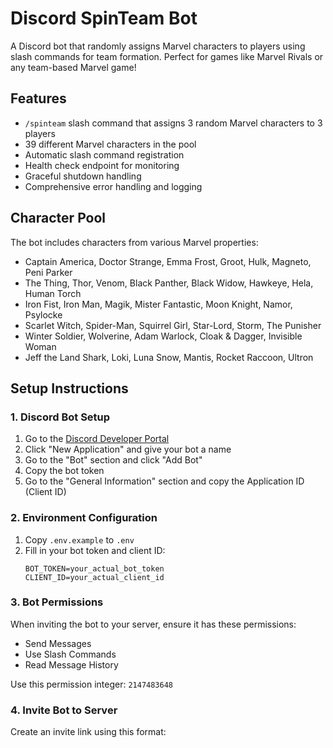 # Discord SpinTeam Bot

A Discord bot that randomly assigns Marvel characters to players using slash commands for team formation. Perfect for games like Marvel Rivals or any team-based Marvel game!

## Features

- `/spinteam` slash command that assigns 3 random Marvel characters to 3 players
- 39 different Marvel characters in the pool
- Automatic slash command registration
- Health check endpoint for monitoring
- Graceful shutdown handling
- Comprehensive error handling and logging

## Character Pool

The bot includes characters from various Marvel properties:
- Captain America, Doctor Strange, Emma Frost, Groot, Hulk, Magneto, Peni Parker
- The Thing, Thor, Venom, Black Panther, Black Widow, Hawkeye, Hela, Human Torch
- Iron Fist, Iron Man, Magik, Mister Fantastic, Moon Knight, Namor, Psylocke
- Scarlet Witch, Spider-Man, Squirrel Girl, Star-Lord, Storm, The Punisher
- Winter Soldier, Wolverine, Adam Warlock, Cloak & Dagger, Invisible Woman
- Jeff the Land Shark, Loki, Luna Snow, Mantis, Rocket Raccoon, Ultron

## Setup Instructions

### 1. Discord Bot Setup

1. Go to the [Discord Developer Portal](https://discord.com/developers/applications)
2. Click "New Application" and give your bot a name
3. Go to the "Bot" section and click "Add Bot"
4. Copy the bot token
5. Go to the "General Information" section and copy the Application ID (Client ID)

### 2. Environment Configuration

1. Copy `.env.example` to `.env`
2. Fill in your bot token and client ID:
   ```env
   BOT_TOKEN=your_actual_bot_token
   CLIENT_ID=your_actual_client_id
   ```

### 3. Bot Permissions

When inviting the bot to your server, ensure it has these permissions:
- Send Messages
- Use Slash Commands
- Read Message History

Use this permission integer: `2147483648`

### 4. Invite Bot to Server

Create an invite link using this format:
